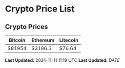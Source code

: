 # Crypto Price List

## Crypto Prices
| Bitcoin | Ethereum | Litecoin |
| ------- | -------- | -------- |
| $81954 | $3186.3 | $76.64 |
**Last Updated:** 2024-11-11 11:19 UTC
**Last Updated:** $DATE$
